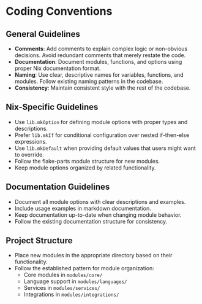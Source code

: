 # Coding Conventions

## General Guidelines

* **Comments**: Add comments to explain complex logic or non-obvious decisions. Avoid redundant comments that merely restate the code.
* **Documentation**: Document modules, functions, and options using proper Nix documentation format.
* **Naming**: Use clear, descriptive names for variables, functions, and modules. Follow existing naming patterns in the codebase.
* **Consistency**: Maintain consistent style with the rest of the codebase.

## Nix-Specific Guidelines

* Use `lib.mkOption` for defining module options with proper types and descriptions.
* Prefer `lib.mkIf` for conditional configuration over nested if-then-else expressions.
* Use `lib.mkDefault` when providing default values that users might want to override.
* Follow the flake-parts module structure for new modules.
* Keep module options organized by related functionality.

## Documentation Guidelines

* Document all module options with clear descriptions and examples.
* Include usage examples in markdown documentation.
* Keep documentation up-to-date when changing module behavior.
* Follow the existing documentation structure for consistency.

## Project Structure

* Place new modules in the appropriate directory based on their functionality.
* Follow the established pattern for module organization:
  * Core modules in `modules/core/`
  * Language support in `modules/languages/`
  * Services in `modules/services/`
  * Integrations in `modules/integrations/`

